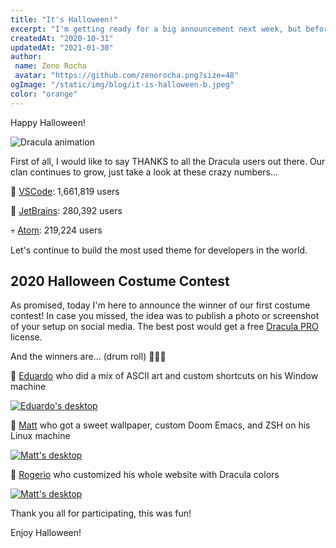 ```yaml
---
title: "It's Halloween!"
excerpt: "I'm getting ready for a big announcement next week, but before we talk about that, I want to share a ton of new themes with you."
createdAt: "2020-10-31"
updatedAt: "2021-01-30"
author:
 name: Zeno Rocha
 avatar: "https://github.com/zenorocha.png?size=48"
ogImage: "/static/img/blog/it-is-halloween-b.jpeg"
color: "orange"
---
```


Happy Halloween!

![Dracula animation](/static/img/blog/it-is-halloween-a.gif)

First of all, I would like to say THANKS to all the Dracula users out there. Our clan continues to grow, just take a look at these crazy numbers...

👻 [VSCode](https://marketplace.visualstudio.com/items?itemName=dracula-theme.theme-dracula): 1,661,819 users

🧟 [JetBrains](https://plugins.jetbrains.com/plugin/12275-dracula-theme): 280,392 users

💀 [Atom](https://atom.io/themes/dracula-syntax): 219,224 users

Let's continue to build the most used theme for developers in the world.

## 2020 Halloween Costume Contest

As promised, today I'm here to announce the winner of our first costume contest! In case you missed, the idea was to publish a photo or screenshot of your setup on social media. The best post would get a free [Dracula PRO](/pro) license.

And the winners are... (drum roll) 🥁🥁🥁

🥇 [Eduardo](https://twitter.com/pqDuh_/status/1322294369165234182) who did a mix of ASCII art and custom shortcuts on his Window machine

[![Eduardo's desktop](/static/img/blog/it-is-halloween-b.jpeg)](https://twitter.com/pqDuh_/status/1322294369165234182)

🥈 [Matt](https://www.linkedin.com/posts/activity-6727256146886893568-sZ4N/) who got a sweet wallpaper, custom Doom Emacs, and ZSH on his Linux machine

[![Matt's desktop](/static/img/blog/it-is-halloween-c.jpeg)](https://www.linkedin.com/posts/activity-6727256146886893568-sZ4N/)

🥉 [Rogerio](https://twitter.com/RogerioOrioli/status/1321586501625483267) who customized his whole website with Dracula colors

[![Matt's desktop](/static/img/blog/it-is-halloween-d.jpeg)](https://twitter.com/RogerioOrioli/status/1321586501625483267)

Thank you all for participating, this was fun!

Enjoy Halloween!
